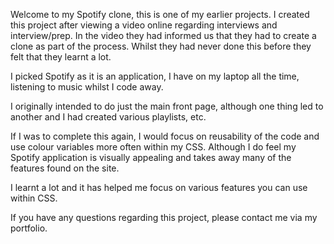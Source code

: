 Welcome to my Spotify clone, this is one of my earlier projects. I created this project after viewing a video online regarding interviews and interview/prep. In the video they had informed us that they had to create a clone as part of the process. Whilst they had never done this before they felt that they learnt a lot.

I picked Spotify as it is an application, I have on my laptop all the time, listening to music whilst I code away.

I originally intended to do just the main front page, although one thing led to another and I had created various playlists, etc.

If I was to complete this again, I would focus on reusability of the code and use colour variables more often within my CSS. Although I do feel my Spotify application is visually appealing and takes away many of the features found on the site.

I learnt a lot and it has helped me focus on various features you can use within CSS.

If you have any questions regarding this project, please contact me via my portfolio.
